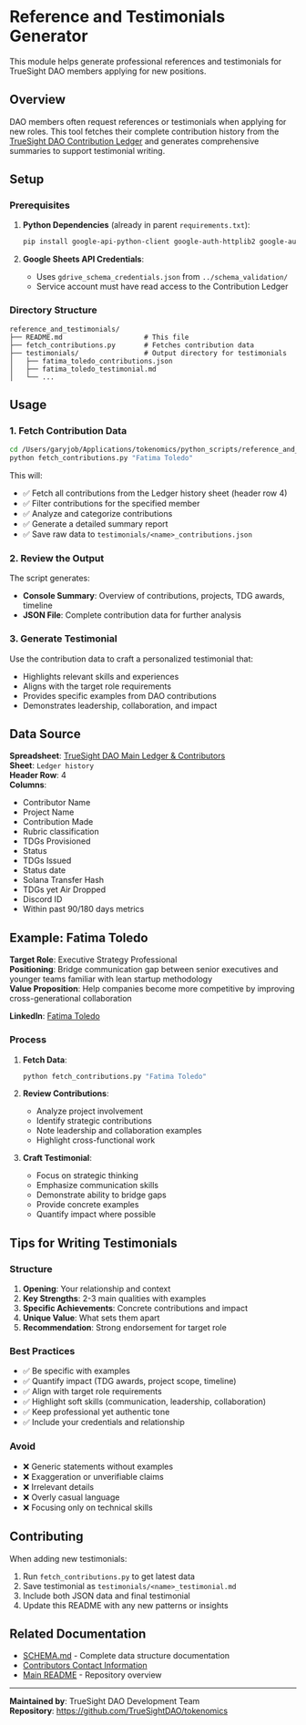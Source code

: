 # Reference and Testimonials Generator

This module helps generate professional references and testimonials for TrueSight DAO members applying for new positions.

## Overview

DAO members often request references or testimonials when applying for new roles. This tool fetches their complete contribution history from the [TrueSight DAO Contribution Ledger](https://docs.google.com/spreadsheets/d/1GE7PUq-UT6x2rBN-Q2ksogbWpgyuh2SaxJyG_uEK6PU/edit#gid=0) and generates comprehensive summaries to support testimonial writing.

## Setup

### Prerequisites

1. **Python Dependencies** (already in parent `requirements.txt`):
   ```bash
   pip install google-api-python-client google-auth-httplib2 google-auth-oauthlib
   ```

2. **Google Sheets API Credentials**:
   - Uses `gdrive_schema_credentials.json` from `../schema_validation/`
   - Service account must have read access to the Contribution Ledger

### Directory Structure

```
reference_and_testimonials/
├── README.md                    # This file
├── fetch_contributions.py       # Fetches contribution data
├── testimonials/                # Output directory for testimonials
│   ├── fatima_toledo_contributions.json
│   ├── fatima_toledo_testimonial.md
│   └── ...
```

## Usage

### 1. Fetch Contribution Data

```bash
cd /Users/garyjob/Applications/tokenomics/python_scripts/reference_and_testimonials
python fetch_contributions.py "Fatima Toledo"
```

This will:
- ✅ Fetch all contributions from the Ledger history sheet (header row 4)
- ✅ Filter contributions for the specified member
- ✅ Analyze and categorize contributions
- ✅ Generate a detailed summary report
- ✅ Save raw data to `testimonials/<name>_contributions.json`

### 2. Review the Output

The script generates:
- **Console Summary**: Overview of contributions, projects, TDG awards, timeline
- **JSON File**: Complete contribution data for further analysis

### 3. Generate Testimonial

Use the contribution data to craft a personalized testimonial that:
- Highlights relevant skills and experiences
- Aligns with the target role requirements
- Provides specific examples from DAO contributions
- Demonstrates leadership, collaboration, and impact

## Data Source

**Spreadsheet**: [TrueSight DAO Main Ledger & Contributors](https://docs.google.com/spreadsheets/d/1GE7PUq-UT6x2rBN-Q2ksogbWpgyuh2SaxJyG_uEK6PU/edit#gid=0)  
**Sheet**: `Ledger history`  
**Header Row**: 4  
**Columns**:
- Contributor Name
- Project Name
- Contribution Made
- Rubric classification
- TDGs Provisioned
- Status
- TDGs Issued
- Status date
- Solana Transfer Hash
- TDGs yet Air Dropped
- Discord ID
- Within past 90/180 days metrics

## Example: Fatima Toledo

**Target Role**: Executive Strategy Professional  
**Positioning**: Bridge communication gap between senior executives and younger teams familiar with lean startup methodology  
**Value Proposition**: Help companies become more competitive by improving cross-generational collaboration

**LinkedIn**: [Fatima Toledo](https://www.linkedin.com/in/fatima-toledo/)

### Process

1. **Fetch Data**:
   ```bash
   python fetch_contributions.py "Fatima Toledo"
   ```

2. **Review Contributions**:
   - Analyze project involvement
   - Identify strategic contributions
   - Note leadership and collaboration examples
   - Highlight cross-functional work

3. **Craft Testimonial**:
   - Focus on strategic thinking
   - Emphasize communication skills
   - Demonstrate ability to bridge gaps
   - Provide concrete examples
   - Quantify impact where possible

## Tips for Writing Testimonials

### Structure

1. **Opening**: Your relationship and context
2. **Key Strengths**: 2-3 main qualities with examples
3. **Specific Achievements**: Concrete contributions and impact
4. **Unique Value**: What sets them apart
5. **Recommendation**: Strong endorsement for target role

### Best Practices

- ✅ Be specific with examples
- ✅ Quantify impact (TDG awards, project scope, timeline)
- ✅ Align with target role requirements
- ✅ Highlight soft skills (communication, leadership, collaboration)
- ✅ Keep professional yet authentic tone
- ✅ Include your credentials and relationship

### Avoid

- ❌ Generic statements without examples
- ❌ Exaggeration or unverifiable claims
- ❌ Irrelevant details
- ❌ Overly casual language
- ❌ Focusing only on technical skills

## Contributing

When adding new testimonials:
1. Run `fetch_contributions.py` to get latest data
2. Save testimonial as `testimonials/<name>_testimonial.md`
3. Include both JSON data and final testimonial
4. Update this README with any new patterns or insights

## Related Documentation

- [SCHEMA.md](../../SCHEMA.md) - Complete data structure documentation
- [Contributors Contact Information](https://docs.google.com/spreadsheets/d/1GE7PUq-UT6x2rBN-Q2ksogbWpgyuh2SaxJyG_uEK6PU/edit#gid=1460794618)
- [Main README](../../README.md) - Repository overview

---

**Maintained by**: TrueSight DAO Development Team  
**Repository**: https://github.com/TrueSightDAO/tokenomics
